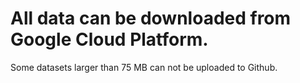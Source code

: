 # All data can be downloaded from Google Cloud Platform.

Some datasets larger than 75 MB can not be uploaded to Github.